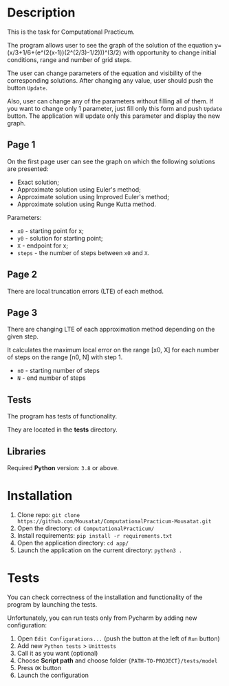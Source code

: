 # Description

This is the task for Computational Practicum.

The program allows user to see the graph of the solution of the equation y=(x/3+1/6+(e^(2(x-1))(2^(2/3)-1/2)))^(3/2) with opportunity to change initial conditions, range and number of grid steps.

The user can change parameters of the equation and visibility of the corresponding solutions.
After changing any value, user should push the button `Update`.

Also, user can change any of the parameters without filling all of them.
If you want to change only 1 parameter, just fill only this form and push `Update` button.
The application will update only this parameter and display the new graph.

## Page 1

On the first page user can see the graph on which the following solutions are presented:

- Exact solution;
- Approximate solution using Euler's method;
- Approximate solution using Improved Euler's method;
- Approximate solution using Runge Kutta method.

Parameters:
- `x0` - starting point for x;
- `y0` - solution for starting point;
- `X` - endpoint for x;
- `steps` - the number of steps between `x0` and `X`.

## Page 2

There are local truncation errors (LTE) of each method.

## Page 3

There are changing LTE of each approximation method depending on the given step.

It calculates the maximum local error on the range [x0, X] for each number of steps on the range [n0, N] with step 1.

- `n0` - starting number of steps
- `N` - end number of steps

## Tests

The program has tests of functionality.

They are located in the **tests** directory.

## Libraries

Required **Python** version: `3.8` or above.

# Installation

1. Clone repo: `git clone https://github.com/Mousatat/ComputationalPracticum-Mousatat.git`
2. Open the directory: `cd ComputationalPracticum/`
3. Install requirements: `pip install -r requirements.txt`
4. Open the application directory: `cd app/`
5. Launch the application on the current directory: `python3 .`

# Tests

You can check correctness of the installation and functionality of the program by launching the tests.

Unfortunately, you can run tests only from Pycharm by adding new configuration:

1. Open `Edit Configurations...` (push the button at the left of `Run` button)
2. Add new `Python tests` > `Unittests`
3. Call it as you want (optional)
4. Choose **Script path** and choose folder `{PATH-TO-PROJECT}/tests/model`
5. Press `OK` button
6. Launch the configuration
